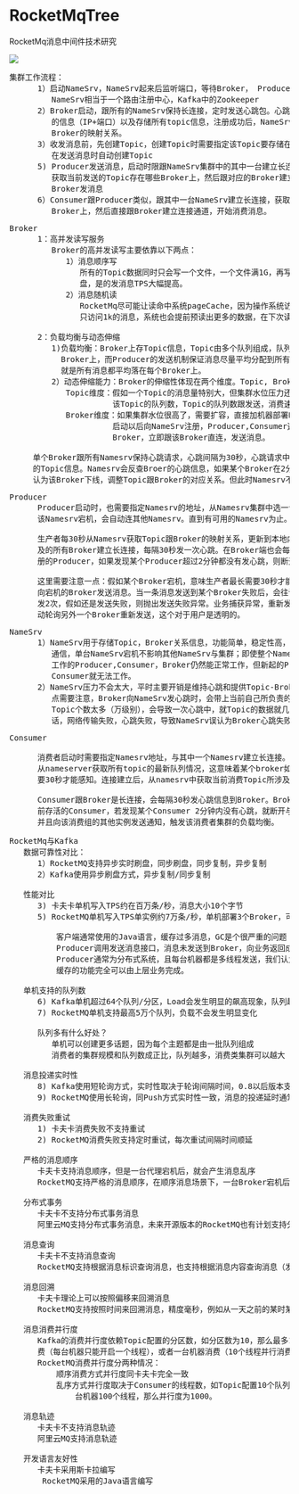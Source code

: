 # RocketMqTree
RocketMq消息中间件技术研究


![](https://i.imgur.com/qOqISuz.png)

<pre>
集群工作流程：
      1）启动NameSrv，NameSrv起来后监听端口，等待Broker， Producer， Consumer连接，
         NameSrv相当于一个路由注册中心，Kafka中的Zookeeper
      2）Broker启动，跟所有的NameSrv保持长连接，定时发送心跳包。心跳包中包含当前Broker
         的信息（IP+端口）以及存储所有topic信息，注册成功后，NameSrv集群中就有Topic跟
         Broker的映射关系。
      3）收发消息前，先创建Topic，创建Topic时需要指定该Topic要存储在哪些Broker上，也可以
         在发送消息时自动创建Topic
      5) Producer发送消息，启动时限跟NameSrv集群中的其中一台建立长连接，并从NameSrv中
         获取当前发送的Topic存在哪些Broker上，然后跟对应的Broker建立长连接，直接向
         Broker发消息
      6）Consumer跟Producer类似，跟其中一台NameSrv建立长连接，获取当前定于的Topic在哪些
         Broker上，然后直接跟Broker建立连接通道，开始消费消息。
</pre>

<pre>
Broker
      1：高并发读写服务
         Broker的高并发读写主要依靠以下两点：
            1）消息顺序写
               所有的Topic数据同时只会写一个文件，一个文件满1G，再写新文件，真正的顺序写
               盘，是的发消息TPS大幅提高。
            2）消息随机读
               RocketMq尽可能让读命中系统pageCache，因为操作系统访问pageCache时，即使
               只访问1k的消息，系统也会提前预读出更多的数据，在下次读时就可能命中pageCache,减少I/O

      2：负载均衡与动态伸缩
         1)负载均衡：Broker上存Topic信息，Topic由多个队列组成，队列会平均分散在多个
           Broker上，而Producer的发送机制保证消息尽量平均分配到所有队列中，最终效果
           就是所有消息都平均落在每个Broker上。
         2）动态伸缩能力：Broker的伸缩性体现在两个维度。Topic, Broker
            Topic维度：假如一个Topic的消息量特别大，但集群水位压力还是很低，就可以扩大
                      该Topic的队列数，Topic的队列数跟发送，消费速度成正比。
            Broker维度：如果集群水位很高了，需要扩容，直接加机器部署Broker就可以，Broker
                      启动以后向NameSrv注册，Producer,Consumer通过NameSrv发现新的
                      Broker，立即跟该Broker直连，发送消息。

     单个Broker跟所有Namesrv保持心跳请求，心跳间隔为30秒，心跳请求中包括当前Broker所有
     的Topic信息。Namesrv会反查Broer的心跳信息，如果某个Broker在2分钟之内都没有心跳，则
     认为该Broker下线，调整Topic跟Broker的对应关系。但此时Namesrv不会主动通知Producer、Consumer有Broker宕机。
</pre>

<pre>
Producer
      Producer启动时，也需要指定Namesrv的地址，从Namesrv集群中选一台建立长连接。如果
      该Namesrv宕机，会自动连其他Namesrv。直到有可用的Namesrv为止。

      生产者每30秒从Namesrv获取Topic跟Broker的映射关系，更新到本地内存中。再跟Topic涉
      及的所有Broker建立长连接，每隔30秒发一次心跳。在Broker端也会每10秒扫描一次当前注
      册的Producer，如果发现某个Producer超过2分钟都没有发心跳，则断开连接。

      这里需要注意一点：假如某个Broker宕机，意味生产者最长需要30秒才能感知到。在这期间会
      向宕机的Broker发送消息。当一条消息发送到某个Broker失败后，会往该broker自动再重
      发2次，假如还是发送失败，则抛出发送失败异常。业务捕获异常，重新发送即可。客户端里会自
      动轮询另外一个Broker重新发送，这个对于用户是透明的。
</pre>

<pre>
NameSrv
      1）NameSrv用于存储Topic，Broker关系信息，功能简单，稳定性高，多个NameSrv之间没有
         通信，单台NameSrv宕机不影响其他NameSrv与集群；即使整个NameSrv集群宕机，已经正常
         工作的Producer,Consumer，Broker仍然能正常工作，但新起的Producer, Broker,
         Consumer就无法工作。
      2）NameSrv压力不会太大，平时主要开销是维持心跳和提供Topic-Broker的关系数据。但有一
         点需要注意，Broker向NameSrv发心跳时，会带上当前自己所负责的所有Topic信息，如果
         Topic个数太多（万级别），会导致一次心跳中，就Topic的数据就几十M，网络情况差的
         话，网络传输失败，心跳失败，导致NameSrv误认为Broker心跳失败。
</pre>

<pre>
Consumer

      消费者启动时需要指定Namesrv地址，与其中一个Namesrv建立长连接。消费者每隔30秒
      从nameserver获取所有topic的最新队列情况，这意味着某个broker如果宕机，客户端最多
      要30秒才能感知。连接建立后，从namesrv中获取当前消费Topic所涉及的Broker，直连Broker。

      Consumer跟Broker是长连接，会每隔30秒发心跳信息到Broker。Broker端每10秒检查一次当
      前存活的Consumer，若发现某个Consumer 2分钟内没有心跳，就断开与该Consumer的连接，
      并且向该消费组的其他实例发送通知，触发该消费者集群的负载均衡。
</pre>

<pre>
RocketMq与Kafka
   数据可靠性对比： 
      1）RocketMQ支持异步实时刷盘，同步刷盘，同步复制，异步复制
      2）Kafka使用异步刷盘方式，异步复制/同步复制

   性能对比
      3) 卡夫卡单机写入TPS约在百万条/秒，消息大小10个字节
      5) RocketMQ单机写入TPS单实例约7万条/秒，单机部署3个Broker，可以跑到最高12万条/秒，消息大小10个字节

          客户端通常使用的Java语言，缓存过多消息，GC是个很严重的问题
          Producer调用发送消息接口，消息未发送到Broker，向业务返回成功，此时Producer宕机，会导致消息丢失，业务出错
          Producer通常为分布式系统，且每台机器都是多线程发送，我们认为线上的系统单个Producer每秒产生的数据量有限，不可能上万。
          缓存的功能完全可以由上层业务完成。

   单机支持的队列数
      6) Kafka单机超过64个队列/分区，Load会发生明显的飙高现象，队列越多，load越高，发送消息响应时间变长。Kafka分区数无法过多的问题
      7) RocketMQ单机支持最高5万个队列，负载不会发生明显变化
      
      队列多有什么好处？
         单机可以创建更多话题，因为每个主题都是由一批队列组成
         消费者的集群规模和队列数成正比，队列越多，消费类集群可以越大

   消息投递实时性
      8) Kafka使用短轮询方式，实时性取决于轮询间隔时间，0.8以后版本支持长轮询。
      9) RocketMQ使用长轮询，同Push方式实时性一致，消息的投递延时通常在几个毫秒。
 
   消费失败重试
      1) 卡夫卡消费失败不支持重试
      2) RocketMQ消费失败支持定时重试，每次重试间隔时间顺延

   严格的消息顺序
      卡夫卡支持消息顺序，但是一台代理宕机后，就会产生消息乱序
      RocketMQ支持严格的消息顺序，在顺序消息场景下，一台Broker宕机后，发送消息会失败，但是不会乱序

   分布式事务
      卡夫卡不支持分布式事务消息
      阿里云MQ支持分布式事务消息，未来开源版本的RocketMQ也有计划支持分布式事务消息

   消息查询
      卡夫卡不支持消息查询
      RocketMQ支持根据消息标识查询消息，也支持根据消息内容查询消息（发送消息时指定一个消息密钥，任意字符串，例如指定为订单编号）

   消息回溯
      卡夫卡理论上可以按照偏移来回溯消息
      RocketMQ支持按照时间来回溯消息，精度毫秒，例如从一天之前的某时某分某秒开始重新消费消息
   
   消息消费并行度
      Kafka的消费并行度依赖Topic配置的分区数，如分区数为10，那么最多10台机器来并行消
      费（每台机器只能开启一个线程），或者一台机器消费（10个线程并行消费）。即消费并行度和分区数一致。
      RocketMQ消费并行度分两种情况：
          顺序消费方式并行度同卡夫卡完全一致
          乱序方式并行度取决于Consumer的线程数，如Topic配置10个队列，10台机器消费，每
              台机器100个线程，那么并行度为1000。

   消息轨迹
      卡夫卡不支持消息轨迹
      阿里云MQ支持消息轨迹
   
   开发语言友好性
      卡夫卡采用斯卡拉编写
       RocketMQ采用的Java语言编写
</pre>